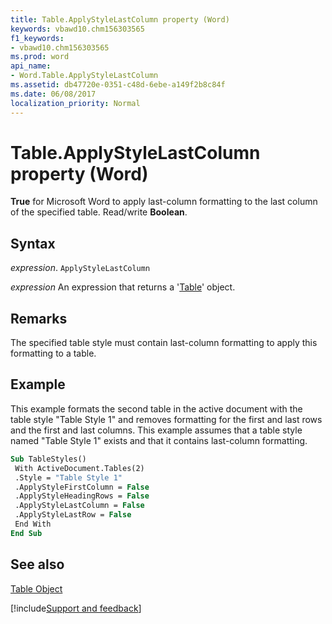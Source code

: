 ```yaml
---
title: Table.ApplyStyleLastColumn property (Word)
keywords: vbawd10.chm156303565
f1_keywords:
- vbawd10.chm156303565
ms.prod: word
api_name:
- Word.Table.ApplyStyleLastColumn
ms.assetid: db47720e-0351-c48d-6ebe-a149f2b8c84f
ms.date: 06/08/2017
localization_priority: Normal
---
```



# Table.ApplyStyleLastColumn property (Word)

 **True** for Microsoft Word to apply last-column formatting to the last column of the specified table. Read/write **Boolean**.


## Syntax

_expression_. `ApplyStyleLastColumn`

 _expression_ An expression that returns a '[Table](Word.Table.md)' object.


## Remarks

The specified table style must contain last-column formatting to apply this formatting to a table.


## Example

This example formats the second table in the active document with the table style "Table Style 1" and removes formatting for the first and last rows and the first and last columns. This example assumes that a table style named "Table Style 1" exists and that it contains last-column formatting.


```vb
Sub TableStyles() 
 With ActiveDocument.Tables(2) 
 .Style = "Table Style 1" 
 .ApplyStyleFirstColumn = False 
 .ApplyStyleHeadingRows = False 
 .ApplyStyleLastColumn = False 
 .ApplyStyleLastRow = False 
 End With 
End Sub
```


## See also


[Table Object](Word.Table.md)

[!include[Support and feedback](~/includes/feedback-boilerplate.md)]
